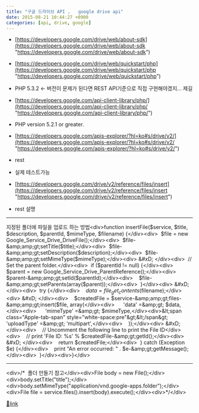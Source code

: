 ```yaml
---
title: "구글 드라이브 API ,   google drive api"
date: 2015-08-21 10:44:27 +0900
categories: [api, drive, google]
---
```


- [https://developers.google.com/drive/web/about-sdk](https://developers.google.com/drive/web/about-sdk "https://developers.google.com/drive/web/about-sdk")
- [https://developers.google.com/drive/web/quickstart/php](https://developers.google.com/drive/web/quickstart/php "https://developers.google.com/drive/web/quickstart/php")
- PHP 5.3.2 &lt;- 버전이 문제가 된다면 REST API기준으로 직접 구현해야겠지... 제길

- [https://developers.google.com/api-client-library/php/](https://developers.google.com/api-client-library/php/ "https://developers.google.com/api-client-library/php/")
- PHP version 5.2.1 or greater.

- [https://developers.google.com/apis-explorer/?hl=ko#s/drive/v2/](https://developers.google.com/apis-explorer/?hl=ko#s/drive/v2/ "https://developers.google.com/apis-explorer/?hl=ko#s/drive/v2/")
- rest
- 실제 테스트가능

- [https://developers.google.com/drive/v2/reference/files/insert](https://developers.google.com/drive/v2/reference/files/insert "https://developers.google.com/drive/v2/reference/files/insert")
- rest 설명


- - - - - -

지정된 폴더에 파일을 업로드 하는 방법&lt;div&gt;function insertFile($service, $title, $description, $parentId, $mimeType, $filename) {&lt;/div&gt;&lt;div&gt;  $file = new Google_Service_Drive_DriveFile();&lt;/div&gt;&lt;div&gt;  $file-&amp;amp;gt;setTitle($title);&lt;/div&gt;&lt;div&gt;  $file-&amp;amp;gt;setDescription($description);&lt;/div&gt;&lt;div&gt;  $file-&amp;amp;gt;setMimeType($mimeType);&lt;/div&gt;&lt;div&gt;  &amp;#xD;
&lt;/div&gt;&lt;div&gt;  // Set the parent folder.&lt;/div&gt;&lt;div&gt;  if ($parentId != null) {&lt;/div&gt;&lt;div&gt;    $parent = new Google_Service_Drive_ParentReference();&lt;/div&gt;&lt;div&gt;    $parent-&amp;amp;gt;setId($parentId);&lt;/div&gt;&lt;div&gt;    $file-&amp;amp;gt;setParents(array($parent));&lt;/div&gt;&lt;div&gt;  }&lt;/div&gt;&lt;div&gt;  &amp;#xD;
&lt;/div&gt;&lt;div&gt;  try {&lt;/div&gt;&lt;div&gt;    $data = file_get_contents($filename);&lt;/div&gt;&lt;div&gt;  &amp;#xD;
&lt;/div&gt;&lt;div&gt;    $createdFile = $service-&amp;amp;gt;files-&amp;amp;gt;insert($file, array(&lt;/div&gt;&lt;div&gt;      'data' =&amp;amp;gt; $data,&lt;/div&gt;&lt;div&gt;      'mimeType' =&amp;amp;gt; $mimeType,&lt;/div&gt;&lt;div&gt;&amp;lt;span class="Apple-tab-span" style="white-space:pre"&amp;gt;&amp;lt;/span&amp;gt;   'uploadType' =&amp;amp;gt; 'multipart',&lt;/div&gt;&lt;div&gt;    ));&lt;/div&gt;&lt;div&gt;  &amp;#xD;
&lt;/div&gt;&lt;div&gt;    // Uncomment the following line to print the File ID&lt;/div&gt;&lt;div&gt;    // print 'File ID: %s' % $createdFile-&amp;amp;gt;getId();&lt;/div&gt;&lt;div&gt;  &amp;#xD;
&lt;/div&gt;&lt;div&gt;    return $createdFile;&lt;/div&gt;&lt;div&gt;  } catch (Exception $e) {&lt;/div&gt;&lt;div&gt;    print "An error occurred: " . $e-&amp;amp;gt;getMessage();&lt;/div&gt;&lt;div&gt;  }&lt;/div&gt;&lt;div&gt;}&lt;/div&gt;  
- - - - - -

&lt;div&gt;/*  폴더 만들기 참고&lt;/div&gt;&lt;div&gt;File body = new File();&lt;/div&gt;&lt;div&gt;body.setTitle("title");&lt;/div&gt;&lt;div&gt;body.setMimeType("application/vnd.google-apps.folder");&lt;/div&gt;&lt;div&gt;File file = service.files().insert(body).execute();&lt;/div&gt;&lt;div&gt;*/&lt;/div&gt;  
  



[🔗link](http://www.mins01.com/mh/tech/read/964)